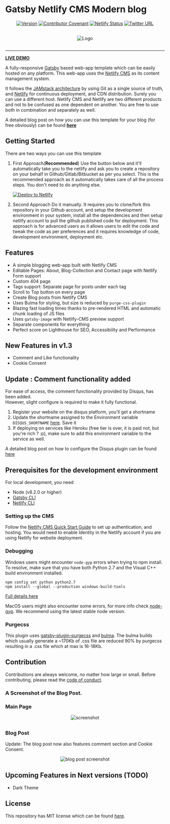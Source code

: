 # Gatsby Netlify CMS Modern blog

<div align="center" style="margin-bottom:30px">
    
[![Version](https://img.shields.io/badge/version-v1.3-yellowgreen)]()
[![Contributor Covenant](https://img.shields.io/badge/Contributor%20Covenant-2.0-4baaaa.svg)](code_of_conduct.md)
[![Netlify Status](https://api.netlify.com/api/v1/badges/b654c94e-08a6-4b79-b443-7837581b1d8d/deploy-status)](https://app.netlify.com/sites/gatsby-starter-netlify-cms-ci/deploys)
    <a href="https://twitter.com/intent/tweet?text=A%20Modern%20Gatsby%20andNetlifyCMS%20based%20starter%20template%3A&url=https%3A%2F%2Fgithub.com%2Fsimarmannsingh%2Fgatsby-netlifycms-starter-template">
<img alt="Twitter URL" src="https://img.shields.io/twitter/url?style=social&url=https%3A%2F%2Fgithub.com%2Fsimarmannsingh%2Fgatsby-netlifycms-starter-template">
</a>
</div>

<div align="center"  style="margin-bottom:30px">
    <img src="src/img/gnm.svg" alt="Logo" />
</div>


--------------------------------------------------------------------

[**LIVE DEMO**](https://gatsby-netlifycms-modern-template.netlify.app/)

A fully-responsive [Gatsby](https://www.gatsbyjs.org/) based web-app template which can be easily hosted on any platform. This web-app uses the [Netlify CMS](https://www.netlifycms.org) as its content management system.

It follows the [JAMstack architecture](https://jamstack.org) by using Git as a single source of truth, and [Netlify](https://www.netlify.com) for continuous deployment, and CDN distribution. Surely you can use a different host. Netlify CMS and Netlify are two different products and not to be confused as one dependent on another. You are free to use both in combination and separately as well.

A detailed blog post on how you can use this template for your blog (for free obviously) can be found [**here**](https://simarmannsingh.com/blog/2021-04-22-how-to-create-your-personal-blog-for-free)


## Getting Started

There are two ways you can use this template 

1. First Approach(**Recommended**)
   Use the button below and it'll automatically take you to the netlify and ask you to create a repository on your behalf in Github/Gitlab/Bitbucket as per you select. This is the recommended approach as it automatically takes care of all the process steps. You don't need to do anything else.

   <a href="https://app.netlify.com/start/deploy?repository=https://github.com/simarmannsingh/gatsby-netlifycms-starter-template&amp;stack=cms"><img src="https://www.netlify.com/img/deploy/button.svg" alt="Deploy to Netlify"></a>

2. Second Approach
   Do it manually. It requires you to clone/fork this repository in your Github account, and setup the development environment in your system, install all the dependencies and then setup netlify account to pull the github published code for deployment. This approach is for advanced users as it allows users to edit the code and tweak the code as per preferences and it requires knowledge of code, development environment, deployment etc.  

## Features

- A simple blogging web-app built with Netlify CMS
- Editable Pages: About, Blog-Collection and Contact page with Netlify Form support
- Custom 404 page
- Tags support: Separate page for posts under each tag
- Scroll to Top button on every page
- Create Blog posts from Netlify CMS
- Uses Bulma for styling, but size is reduced by `purge-css-plugin`
- Blazing fast loading times thanks to pre-rendered HTML and automatic chunk loading of JS files
- Uses `gatsby-image` with Netlify-CMS preview support
- Separate components for everything
- Perfect score on Lighthouse for SEO, Accessibility and Performance

## New Features in v1.3 
- Comment and Like functionality
- Cookie Consent

## Update : Comment functionality added
For ease of access, the comment functionality provided by Disqus, has been added.<br/>
However, slight configure is required to make it fully functional.

1. Register your website on the disqus platform, you'll get a shortname
2. Update the shortname assigned to the Environment variable `DISQUS_SHORTNAME` [here](/src/.env). Save it
3. If deploying on services like Heroku (free tier is over, it is paid not, but you're rich ? :p), make sure to add this environment variable to the service as well.

A detailed blog post on how to configure the Disqus plugin can be found [here](https://simarmannsingh.com/blog/2022-02-25-setup-comment-functionality-for-your-gatsby-based-blog/)

## Prerequisites for the development environment

For local development, you need
- Node (v8.2.0 or higher)
- [Gatsby CLI](https://www.gatsbyjs.org/docs/)
- [Netlify CLI](https://github.com/netlify/cli)

### Setting up the CMS

Follow the [Netlify CMS Quick Start Guide](https://www.netlifycms.org/docs/quick-start/#authentication) to set up authentication, and hosting. You would need to enable Identity in the Netlify account if you are using Netlify for website deployment.

### Debugging

Windows users might encounter `node-gyp` errors when trying to npm install.
To resolve, make sure that you have both Python 2.7 and the Visual C++ build environment installed.

```
npm config set python python2.7
npm install --global --production windows-build-tools
```

[Full details here](https://www.npmjs.com/package/node-gyp 'NPM node-gyp page')

MacOS users might also encounter some errors, for more info check [node-gyp](https://github.com/nodejs/node-gyp). We recommend using the latest stable node version.

### Purgecss

This plugin uses [gatsby-plugin-purgecss](https://www.gatsbyjs.org/packages/gatsby-plugin-purgecss/) and [bulma](https://bulma.io/). The bulma builds which usually generate a ~170Kb of .css file are reduced 90% by purgecss resulting in a .css file which at max is 16-18Kb.

## Contribution

Contributions are always welcome, no matter how large or small. Before contributing,
please read the [code of conduct](CODE_OF_CONDUCT.md).

### A Screenshot of the Blog Post.

### Main Page
<div align="center"  style="margin-bottom:30px">
    <img src="src/img/gatsbyBasedBlog1.png" alt="screenshot"/>
</div>

### Blog Post

Update: The blog post now also features comment section and Cookie Consent.

<div align="center"  style="margin-bottom:30px">
    <img src="src/img/gatsbyBasedBlog_blogPost1.png" alt="blog post screenshot"/>
</div>

## Upcoming Features in Next versions (TODO)
- Dark Theme

## License

This repository has MIT license which can be found [here](https://github.com/simarmannsingh/gatsby-netlifycms-starter-template/blob/master/LICENSE).